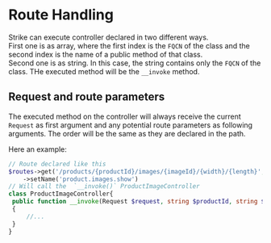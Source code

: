# Route Handling
Strike can execute controller declared in two different ways.   
First one is as array, where the first index is the `FQCN` of the class and the 
second index is the name of a public method of that class.  
Second one is as string. In this case, the string contains only the `FQCN` of the class.
THe executed method will be the `__invoke` method.

## Request and route parameters
The executed method on the controller will always receive the current `Request`
as first argument and any potential route parameters as following arguments. 
The order will be the same as they are declared in the path.

Here an example:
```php
// Route declared like this
$routes->get('/products/{productId}/images/{imageId}/{width}/{length}', ProductImageController::class)
    ->setName('product.images.show')
// Will call the  `__invoke()` ProductImageController
class ProductImageController{
 public function __invoke(Request $request, string $productId, string $imageId, string $width, string $length)
 {
     //...
 }
}
```
